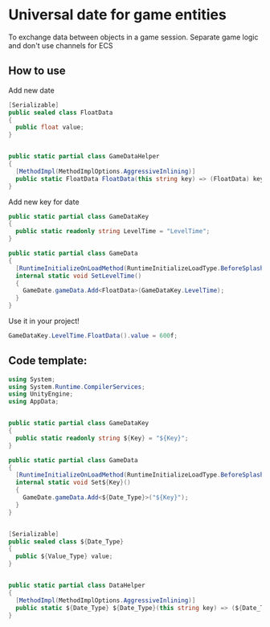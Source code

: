# Universal date for game entities
To exchange data between objects in a game session. Separate game logic and don't use channels for ECS

## How to use
Add new date 
```csharp
[Serializable]
public sealed class FloatData
{
  public float value;
}


public static partial class GameDataHelper
{
  [MethodImpl(MethodImplOptions.AggressiveInlining)]
  public static FloatData FloatData(this string key) => (FloatData) key.Data();
}
```

Add new key for date

```csharp
public static partial class GameDataKey
{
  public static readonly string LevelTime = "LevelTime";
}

public static partial class GameData
{
  [RuntimeInitializeOnLoadMethod(RuntimeInitializeLoadType.BeforeSplashScreen)]
  internal static void SetLevelTime()
  {
    GameDate.gameData.Add<FloatData>(GameDataKey.LevelTime);
  }
}
```

Use it in your project!
```csharp
GameDataKey.LevelTime.FloatData().value = 600f;
```

## Code template:
```csharp
using System;
using System.Runtime.CompilerServices;
using UnityEngine;
using AppData;


public static partial class GameDataKey
{
  public static readonly string ${Key} = "${Key}";
}

public static partial class GameData
{
  [RuntimeInitializeOnLoadMethod(RuntimeInitializeLoadType.BeforeSplashScreen)]
  internal static void Set${Key}()
  {
    GameDate.gameData.Add<${Date_Type}>("${Key}");
  }
}


[Serializable]
public sealed class ${Date_Type}
{
  public ${Value_Type} value;
}


public static partial class DataHelper
{
  [MethodImpl(MethodImplOptions.AggressiveInlining)]
  public static ${Date_Type} ${Date_Type}(this string key) => (${Date_Type}) key.Data();
}
```
